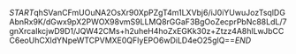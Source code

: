 $START$qhSVanCFmUOuNA2OsXr90XpPZgT4m1LXVbj6/iJ0iYUwuJozTsqlDGAbnRx9K/dGwx9pX2PWOX98vmS9LLMQ8rGGaF3BgOoZecprPbNc88LdL/7gnXrcaIkcjwD9D1/JQW42CMs+h2uheH4hoZxEGKk30z+Ztzz4A8hlLwJbCCC6eoUhCXldYNpeWTCPVMXE0QFlyEPO6wDiLD4eO25glQ==$END$